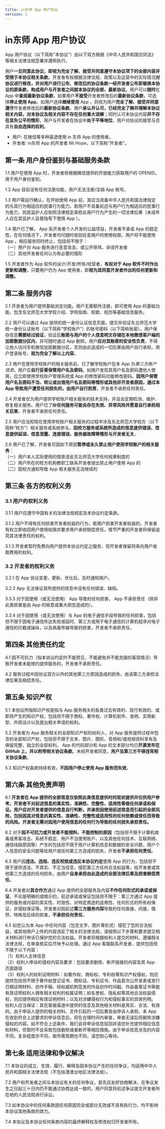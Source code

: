 ```yaml
---
title: in东师 App 用户协议
version: 1
---
```


# in东师 App 用户协议

App 用户协议（以下简称“本协议”）由以下双方根据《中华人民共和国合同法》等相关法律法规签署并遵照执行。

用户**一旦同意此协议，即视为完全了解、接受并同意遵守本协议项下的全部内容并受限于本协议相关条款**。开发者有权根据法律法规、政策以及运营中的实际情况**对协议进行修改，并对用户进行公布**。**修改后的协议条款一经开发者公布即替换本协议的原条款，构成用户与开发者之间就本协议的全部、最新协议**。用户可以**随时**在 App 中**查阅最新协议条款**。如果用户**不接受**开发者修改后的**最新协议条款**，可选择**停止使用 App**。如用户选择**继续使用** App ，则视为用户**完全了解、接受并同意遵守**开发者修改后的**最新协议条款**。用户**承认并认可，已经完全了解并理解本协议相关内容，对本协议及相关内容不存在任何重大误解**；同时认可本协议内容**并不存在显失公平的情形**，用户与开发者在协议中**处于平等地位**，用户对协议的接受与否具有**自由选择的权利**。

- 用户: 在微信等多种渠道使用 in 东师 App 的使用者。
- 开发者: in东师 App 的开发者 Mr.Hope，以下简称“开发者”。

## 第一条 用户身份鉴别与基础服务条款

1.1 用户在使用 App 时，开发者将根据微信提供的开放能力获取用户的 OPENID，用于用户身份鉴别。

1.2 App 目前没有任何注册功能，用户无法注册/注销 App 账号。

1.3 用户需自行确认，在开始使用 App 前，其应当具备中华人民共和国法律规定的与其行为相适应的民事行为能力。若用户不具备前述与用户行为相适应的民事行为能力，则其监护人应依照法律规定承担此用户行为产生的一切法律后果（未成年人应在其监护人监督指导下使用 App ）。

1.4 用户已了解， App 系开发者个人开发的公益项目，开发者不承诺 App 的稳定性。在任何情况下，开发者均可随时收回任意用户的使用权限，用户将不能使用 App ，相应服务同时终止，包括但不限于：  
（一）用户对 App 服务进行恶意攻击、或公开辱骂、诽谤开发者  
（二）其他开发者任何认为有必要的情形

1.5 开发者作为 App 软件的设计/开发/所有/经营者，**有权对于 App 软件不时作出更新和调整**，只要用户仍为 App 使用者，即**视为其同意开发者作出的任何更新和调整。**

## 第二条 服务内容

2.1 开发者为用户提供基础浏览功能。用户无需额外注册，即可使用 App 的基础功能，包含东北师范大学学校介绍、学校指南、校歌、校历等基础信息服务。

2.2 用户可以通过 App 提供的统一身份认证信息页面，提交并验证东北师范大学统一身份认证账号（以下简称“学校账户”）的账号密码（以下简称账密）。用户保存信息**需要经过验证**，验证后**账密与用户的个人信息明文存储在本地微信客户端的加密数据分区内**，并可随时通过 App 删除。用户**应对其账密的安全性负责**，不得让他人访问手机微信加密数据分区，否则由此造成的一切后果由用户自行承担。用户登录账号，**视为完全了解以上内容**。

2.3 用户在使用学校账户的相关服务前，已了解学校账户在本 App 为*第三方账户信息*。用户应**自行妥善保管用户名及密码**。如用户发现其用户名及密码遭他人使用，应立即使用学校账户管理系统或 App 的修改密码功能修改密码。**因用户保管用户名及密码不当、转让或出借用户名及密码等情形或其他非开发者原因，通过本 App 导致用户遭受任何损失的，由用户自行担责**，开发者不承担任何责任。

2.4 开发者仅为用户提供学校账户相关服务的技术支持，并且会定期检测、维护、修复相关服务。用户已了解**任何服务可能会存在失效、异常风险并愿意自行承担相关后果**，开发者不承担任何责任。

2.5 用户应当知晓在使用学校账户相关服务的过程中涉及东北师范大学校方（以下简称“校方”）相关服务或系统参与，**因校方服务或系统所造成的信息提供错误、信息提供延误、信息泄露、连接错误、服务器故障等情形与开发者无关**。

2.6 用户已了解，开发者可因如下原因**暂停或永久禁止用户使用学校账户的相关服务**：  
（一）用户本人实际使用的情景违反东北师范大学任何规章制度的  
（二）用户所在的校方机构教职工联系开发者提出禁止用户使用 App 的  
（二）因校方通知导致 App 相关服务无法继续的

## 第三条 各方的权利义务

### 3.1 用户的权利义务

3.1.1 用户应遵守中国有关的法律法规规定及本协议约定条款。

3.1.2 用户不得有任何损害开发者权益的行为，若用户损害开发者权益的，开发者有权立即收回用户使用权限并要求用户承担赔偿责任，情节严重的开发者将保留追究其法律责任的权利。

3.1.3 开发者暂时免费向用户提供本协议约定之服务，但开发者保留将来向用户收取费用的权利。

### 3.2 开发者的权利义务

3.2.1 在 App 协议变更、更新、优化后，及时通知用户。

3.2.2 App 无法保证其所提供的信息中没有任何错误、缺陷。

3.3.3 对于因使用（或无法使用） App 导致的任何损害， App 不承担责任（除非此类损害是由 App 的故意或重大疏忽造成的）。

3.3.4 对于因使用（或无法使用）与 App 的电子通信手段导致的任何损害，包括但不限于因电子通信传达失败或延时、第三方或用于电子通信的计算机程序对电子通信的拦截或操纵，以及病毒传输导致的损害，开发者不承担责任。

## 第四条 其他责任约定

4.1 因不可抗力（指本协议约定时不能预见、不能避免并不能克服的客观情况）导致开发者未能按约提供服务的，开发者不承担责任。

4.2 服务过程中因协议双方以外的其他第三方原因造成的损失，由该第三方承担法律后果及赔偿责任。

## 第五条 知识产权

5.1 本协议所指知识产权是指与 App 服务相关的各类过去有效的、现行有效的、或即将产生的知识产权，包括但不限于商标、著作权、计算机软件、发明、实用新型、外观设计以及提出相关申请的权利。

5.2 开发者为 App 服务相关的全部知识产权的权利人，对 App 服务提供过程中包含的全部知识产权，包括但不限于文本、图片、图形、音频和/或视频资料享有及保留完整、独立的全部权利。 App 的代码部分和 App 的文本部分均已**开源发布在 GitHub 上，并以附带相关协议条款**。未经开发者同意，**用户及第三方不得违背相关协议条款**。

5.3 知识产权条款持续有效，**不因用户停止使用 App 服务而失效**。

## 第六条 其他免责声明

6.1 **开发者在 App 提供的全部信息仅依照此类信息提供时的现状提供并仅供用户参考，开发者不对前述信息的真实性、准确性、完整性、适用性等做任何承诺和保证。用户应对开发者提供的信息自行判断，并承担因使用前述信息而引起的全部风险，包括因其对信息的真实性、准确性、完整性或适用性的任何依赖或信任而导致的风险。开发者无需对因用户使用信息的任何行为导致的任何损失承担责任。**

6.2 对于**因不可抗力或开发者不能预料、不能控制的原因**（包括但不限于计算机病毒或黑客攻击、系统不稳定、用户不当使用账户、以及其他任何技术、互联网络、通信线路原因等）产生的包括但不限于用户计算机信息和数据的安全问题，用户个人信息的安全问题等给用户或任何第三方造成的损失，开发者**不承担任何责任**。

6.3 用户因**违法、违规、违反校规或违反本协议约定**使用 App 的行为，包括但不限于提供违法、不真实、不正当信息，侵犯第三方任何合法权益等，给开发者或其他第三方造成的任何损失，由用户**自身承担由此造成的全部法律后果及损害赔偿责任**。

6.4 开发者对**其合作方**通过 App 提供的全部服务及内容**不作任何形式的承诺或保证**，不论是明确的或暗示的。前述承诺或保证包括但不限于：第三方通过 App 提供的服务或内容的真实性、时效性、对特定用途的适用性、任何形式的所有权保证，非侵权保证等。开发者对因前述**第三方服务内容**导致的任何直接、间接、偶然、特殊及后续的损害，**不承担任何责任**。

6.5 如您认为本 App 中任何内容（包含文字、图片等形式）侵犯了您的合法权益，或其他用户上传的内容违反了相关的法律法规，请按照以下步骤和要求提交相关材料进行申诉已保护您的合法权益。开发者将根据权利人提交的材料，遵循相关法律法规，在审查核实后尽快予以处理。通过 App 客服联系开发者，提供包括但不限于以下内容：  
（1）权利人主体信息  
（2）权利人申诉的侵权内容及要求：包括要求删除、断开链接的内容及其 App 页面路径  
（3）权利人的权利证明材料：如著作权、商标权、专利权等知识产权侵权，则应提供包括但不限于著作权登记证书、商标证、专利证书、作品首次公开发表或发行日期证明材料、创作手稿、经权威机构签发的作品创作时间戳、作品备案证书等能有效证明权利人拥有相关权利的权属证明；如名誉权、隐私权等其他合法权益侵权，则应提供相应有效证明材料；以及对涉嫌侵权行为和侵权事实的具体列明。  
权利人应当保证：其在客服渠道中提供的信息及其他相关材料是真实、合法、有效的。由于申诉人提供的相关材料、文件引起的一切后果皆由申诉人承担。本 App 在收到符合上述要求的申诉信息后，将在合理时间内审查，审查无误后将删除涉嫌侵权的内容。如不符合上述条件，我们会将申诉信息驳回并请您补充提供相应信息和材料，但暂时不会采取包括删除或者断开等相应措施。由于申诉信息涉及的内容不同，复杂程度亦不同，故所需周期也不同，请您耐心等待。

## 第七条 适用法律和争议解决

7.1 本协议的成立、生效、履行、解释及因本协议产生的任何争议，均适用中华人民共和国相关法律法规（不包括港澳台地区法律法规）。

7.2 用户和开发者之间与本协议有关的任何争议，首先应友好协商解决，在争议发生之日起三十日内仍不能通过协商达成一致的，用户同意将前述争议提交开发者所在地的人民法院进行诉讼。

7.3 如本协议中的任何条款因任何原因完全或部分无效或不具有执行力，均不影响本协议其他条款的效力。

7.4 本协议及本协议任何条款内容的最终解释权及修改权归开发者所有。

